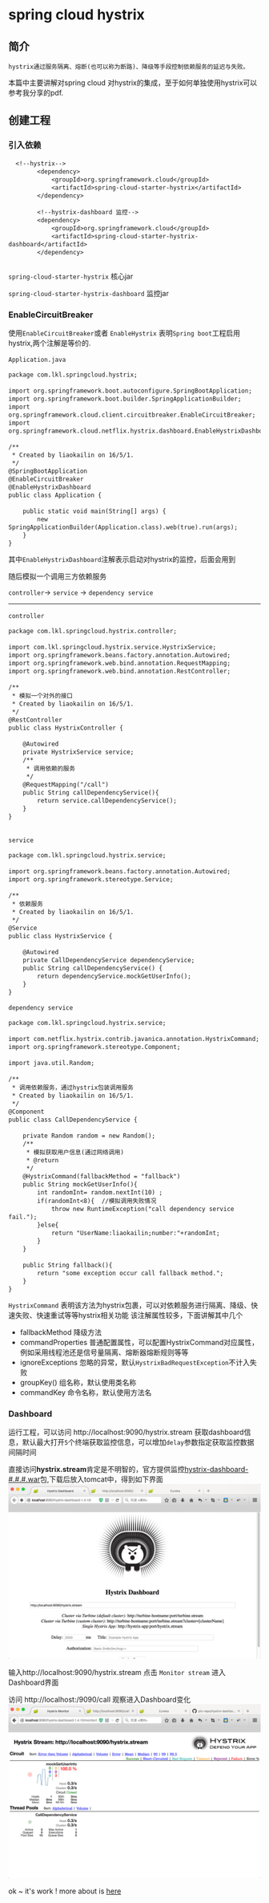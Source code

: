 # spring cloud hystrix

## 简介

    hystrix通过服务隔离、熔断(也可以称为断路)、降级等手段控制依赖服务的延迟与失败。
本篇中主要讲解对spring cloud 对hystrix的集成，至于如何单独使用hystrix可以参考我分享的pdf.


## 创建工程

### 引入依赖

```
  <!--hystrix-->
        <dependency>
            <groupId>org.springframework.cloud</groupId>
            <artifactId>spring-cloud-starter-hystrix</artifactId>
        </dependency>

        <!--hystrix-dashboard 监控-->
        <dependency>
            <groupId>org.springframework.cloud</groupId>
            <artifactId>spring-cloud-starter-hystrix-dashboard</artifactId>
        </dependency>
        
```

`spring-cloud-starter-hystrix` 核心jar 

`spring-cloud-starter-hystrix-dashboard` 监控jar



### EnableCircuitBreaker

使用`EnableCircuitBreaker`或者 `EnableHystrix` 表明`Spring boot`工程启用hystrix,两个注解是等价的.

`Application.java`

```
package com.lkl.springcloud.hystrix;

import org.springframework.boot.autoconfigure.SpringBootApplication;
import org.springframework.boot.builder.SpringApplicationBuilder;
import org.springframework.cloud.client.circuitbreaker.EnableCircuitBreaker;
import org.springframework.cloud.netflix.hystrix.dashboard.EnableHystrixDashboard;

/**
 * Created by liaokailin on 16/5/1.
 */
@SpringBootApplication
@EnableCircuitBreaker
@EnableHystrixDashboard
public class Application {

    public static void main(String[] args) {
        new SpringApplicationBuilder(Application.class).web(true).run(args);
    }
}

```
    
其中`EnableHystrixDashboard`注解表示启动对hystrix的监控，后面会用到

随后模拟一个调用三方依赖服务

`controller`-> `service` -> `dependency service`

------------------------------------------------


`controller`
```
package com.lkl.springcloud.hystrix.controller;

import com.lkl.springcloud.hystrix.service.HystrixService;
import org.springframework.beans.factory.annotation.Autowired;
import org.springframework.web.bind.annotation.RequestMapping;
import org.springframework.web.bind.annotation.RestController;

/**
 * 模拟一个对外的接口
 * Created by liaokailin on 16/5/1.
 */
@RestController
public class HystrixController {

    @Autowired
    private HystrixService service;
    /**
     * 调用依赖的服务
     */
    @RequestMapping("/call")
    public String callDependencyService(){
        return service.callDependencyService();
    }
}


```

`service`

```
package com.lkl.springcloud.hystrix.service;

import org.springframework.beans.factory.annotation.Autowired;
import org.springframework.stereotype.Service;

/**
 * 依赖服务
 * Created by liaokailin on 16/5/1.
 */
@Service
public class HystrixService {

    @Autowired
    private CallDependencyService dependencyService;
    public String callDependencyService() {
        return dependencyService.mockGetUserInfo();
    }
}

```


`dependency service`

```
package com.lkl.springcloud.hystrix.service;

import com.netflix.hystrix.contrib.javanica.annotation.HystrixCommand;
import org.springframework.stereotype.Component;

import java.util.Random;

/**
 * 调用依赖服务，通过hystrix包装调用服务
 * Created by liaokailin on 16/5/1.
 */
@Component
public class CallDependencyService {

    private Random random = new Random();
    /**
     * 模拟获取用户信息(通过网络调用)
     * @return
     */
    @HystrixCommand(fallbackMethod = "fallback")
    public String mockGetUserInfo(){
        int randomInt= random.nextInt(10) ;
        if(randomInt<8){  //模拟调用失败情况
            throw new RuntimeException("call dependency service fail.");
        }else{
            return "UserName:liaokailin;number:"+randomInt;
        }
    }

    public String fallback(){
        return "some exception occur call fallback method.";
    }
}

```

`HystrixCommand` 表明该方法为hystrix包裹，可以对依赖服务进行隔离、降级、快速失败、快速重试等等hystrix相关功能 
    该注解属性较多，下面讲解其中几个
    
 * fallbackMethod 降级方法
 * commandProperties 普通配置属性，可以配置HystrixCommand对应属性，例如采用线程池还是信号量隔离、熔断器熔断规则等等
 * ignoreExceptions 忽略的异常，默认`HystrixBadRequestException`不计入失败
 * groupKey() 组名称，默认使用类名称
 * commandKey 命令名称，默认使用方法名
 
###  Dashboard

运行工程，可以访问 http://localhost:9090/hystrix.stream 获取dashboard信息，默认最大打开`5`个终端获取监控信息，可以增加`delay`参数指定获取监控数据间隔时间


直接访问**hystrix.stream**肯定是不明智的，官方提供监控[hystrix-dashboard-#.#.#.war](http://search.maven.org/#browse%7C1045347652)包,下载后放入tomcat中，得到如下界面
![hystrix-dashboard](https://raw.githubusercontent.com/liaokailin/pic-repo/master/hystrix-dashboard.png)

输入http://localhost:9090/hystrix.stream 点击 `Monitor stream` 进入Dashboard界面

访问 http://localhost:/9090/call  观察进入Dashboard变化
![hystrix-dashboard](https://raw.githubusercontent.com/liaokailin/pic-repo/master/hystrix-dashborad-show.png)


ok ~ it's work !  more about is [here](https://github.com/liaokailin/springcloud)